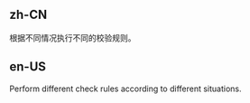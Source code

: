 ## zh-CN

根据不同情况执行不同的校验规则。

## en-US

Perform different check rules according to different situations.
